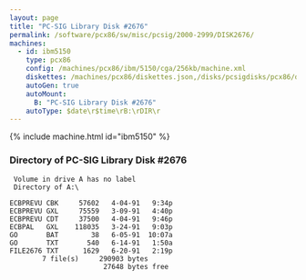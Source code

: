 ```yaml
---
layout: page
title: "PC-SIG Library Disk #2676"
permalink: /software/pcx86/sw/misc/pcsig/2000-2999/DISK2676/
machines:
  - id: ibm5150
    type: pcx86
    config: /machines/pcx86/ibm/5150/cga/256kb/machine.xml
    diskettes: /machines/pcx86/diskettes.json,/disks/pcsigdisks/pcx86/diskettes.json
    autoGen: true
    autoMount:
      B: "PC-SIG Library Disk #2676"
    autoType: $date\r$time\rB:\rDIR\r
---
```


{% include machine.html id="ibm5150" %}

### Directory of PC-SIG Library Disk #2676

     Volume in drive A has no label
     Directory of A:\

    ECBPREVU CBK     57602   4-04-91   9:34p
    ECBPREVU GXL     75559   3-09-91   4:40p
    ECBPREVU CDT     37500   4-04-91   9:46p
    ECBPAL   GXL    118035   3-24-91   9:03p
    GO       BAT        38   6-05-91  10:07a
    GO       TXT       540   6-14-91   1:50a
    FILE2676 TXT      1629   6-20-91   2:19p
            7 file(s)     290903 bytes
                           27648 bytes free
